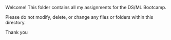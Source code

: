 Welcome! This folder contains all my assignments for the DS/ML Bootcamp.

Please do not modify, delete, or change any files or folders within this directory.

Thank you